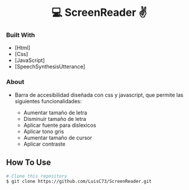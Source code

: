 
<h1 align="center">💻 ScreenReader ✌</h1>

### Built With

- [Html]
- [Css]
- [JavaScript]
- [SpeechSynthesisUtterance]

### About

- Barra de accesibilidad diseñada con css y javascript, que permite las siguientes funcionalidades:

    * Aumentar tamaño de letra <br>
    * Disminuir tamaño de letra <br>
    * Aplicar fuente para dislexicos <br>
    * Aplicar tono gris <br>
    * Aumentar tamaño de cursor <br>
    * Aplicar contraste <br>


## How To Use

```bash
# Clone this repository
$ git clone https://github.com/LuisC73/ScreenReader.git

```

